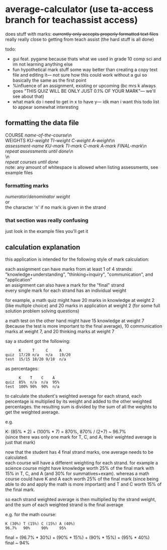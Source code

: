 # average-calculator (use ta-access branch for teachassist access)
does stuff with marks: ~~currently only accepts properly formatted text files~~ really really close to getting from teach assist (the hard stuff is all done)

todo:
- gui feat. pygame because thats what we used in grade 10 comp sci and im not learning anything else
- fun hypothetical mark stuff some way better than creating a copy text file and editing it— not sure how this could work without a gui so basically the same as the first point
- %influence of an assignment, existing or upcoming (bc mrs k always goes "THIS QUIZ WILL BE ONLY JUST 0.1% OF YOUR MARK"— we'll see about that)
- what mark do i need to get in x to have y— idk man i want this todo list to appear somewhat interesting

## formatting the data file
COURSE *name-of-the-course*\n\
WEIGHTS *KU-weight* *TI-weight* *C-weight* *A-weight*\n\
*assessment-name* *KU-mark* *TI-mark* *C-mark* *A-mark* *FINAL-mark*\n\
*repeat assessments until done*\n\
\n\
*repeat courses until done*\
note: any amount of whitespace is allowed when listing assessments, see example files
### formatting marks
*numerator*/*denominator* *weight*\
or\
the character 'n' if no mark is given in the strand
### that section was really confusing
just look in the example files you'll get it

## calculation explanation
this application is intended for the following style of mark calculation:

each assignment can have marks from at least 1 of 4 strands: "knowledge+understanding", "thinking+inquiry", "communication", and "application"\
an assignment can also have a mark for the "final" strand\
every single mark for each strand has an individual weight

for example, a math quiz might have 20 marks in knowledge at weight 2 (like multiple choice) and 20 marks in application at weight 2 (for some full solution problem solving questions)

a math test on the other hand might have 15 knowledge at weight 7 (because the test is more important to the final average), 10 communication marks at weight 7, and 20 thinking marks at weight 7

say a student got the following:
```
      K     T     C     A
quiz  17/20 n/a   n/a   19/20
test  15/15 18/20 9/10  n/a
```

as percentages:
```
      K    T    C    A
quiz  85%  n/a  n/a  95%
test  100% 90%  90%  n/a
```

to calculate the student's weighted average for each strand, each percentage is multiplied by its weight and added to the other weighted percentages. the resulting sum is divided by the sum of all the weights to get the weighted average.

e.g.

K: (85% * 2) + (100% * 7) = 870%, 870% / (2+7) ~ 96.7%\
(since there was only one mark for T, C, and A, their weighted average is just that mark)

now that the student has 4 final strand marks, one average needs to be calculated.\
each course will have a different weighting for each strand. for example a science course might have knowledge worth 25% of the final mark with 15% in T, C, and A (and 30% for summatives+exam). whereas a math course could have K and A each worth 25% of the final mark (since being able to do and apply the math is more important) and T and C worth 15% of the final mark.

so each strand weighted average is then multiplied by the strand weight, and the sum of each weighted strand is the final average

e.g. for the math course:
```
K (30%) T (15%) C (15%) A (40%)
96.7%   90%     90%     95%
```

final = (96.7% * 30%) + (90% * 15%) + (90% * 15%) + (95% * 40%)\
final ~ 94%
